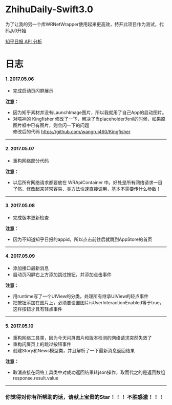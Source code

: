 # ZhihuDaily-Swift3.0
为了让我的另一个库WRNetWrapper使用起来更高效，特开此项目作为测试，代码从0开始

[知乎日报 API 分析](https://github.com/izzyleung/ZhihuDailyPurify/wiki/知乎日报-API-分析)

# 日志
#### **1.  2017.05.06**
- 完成启动页闪屏展示

**注意：**  
- 因为知乎素材并没有LaunchImage图片，所以我就用了自己App的启动图片。  
- 对喵神的 Kingfisher 修改了一下，解决了当placeholder为nil的时候，如果原图片框中已有图片，则会闪一下的问题  
修改后的代码  https://github.com/wangrui460/Kingfisher

---

#### **2.  2017.05.07**
- 重构网络部分代码

**注意：**  
- 以后所有网络请求都要放在 WRApiContainer 中。好处是所有网络请求一目了然、修改起来非常容易、类方法快速直接调用，基本不需要传什么参数！

--- 

#### **3.  2017.05.08**
- 完成版本更新检查

**注意：**  
- 因为不知道知乎日报的appid，所以点击前往后就跳到AppStore的首页


--- 

#### **4.  2017.05.09**
- 添加接口最新消息
- 启动页闪屏右上方添加跳过按钮，并添加点击事件

**注意：**  
- 用runtime写了一个UIView的分类，处理所有继承UIView的轻点事件  
- 把按钮添加在图片上，必须要设置图片isUserInteractionEnabled等于true，这样按钮才具有轻点事件

---


#### **5.  2017.05.10**
- 重构网络工具类，因为今天闪屏图片和版本检测的网络请求突然失效了
- 重构闪屏页上的跳过按钮事件
- 创建Story和News模型类，并且解析了一下最新消息返回结果

**注意：**  

-  取消直接在网络工具类中对成功返回结果转json操作，取而代之的是返回数组 response.result.value

---

### 你觉得对你有所帮助的话，请献上宝贵的Star！！！ 不胜感激！！！
